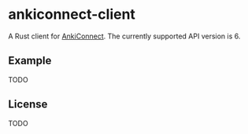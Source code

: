 # ankiconnect-client

A Rust client for [AnkiConnect](https://foosoft.net/projects/anki-connect/). The currently supported API version is 6.

## Example

TODO

## License

TODO
